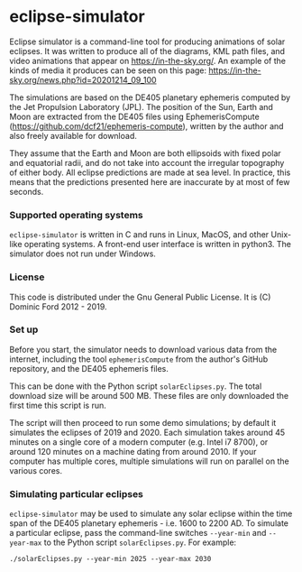 # eclipse-simulator

Eclipse simulator is a command-line tool for producing animations of solar
eclipses. It was written to produce all of the diagrams, KML path files, and
video animations that appear on <https://in-the-sky.org/>. An example of the
kinds of media it produces can be seen on this page:
<https://in-the-sky.org/news.php?id=20201214_09_100>

The simulations are based on the DE405 planetary ephemeris computed by the Jet
Propulsion Laboratory (JPL). The position of the Sun, Earth and Moon are
extracted from the DE405 files using EphemerisCompute
(<https://github.com/dcf21/ephemeris-compute>), written by the author and also
freely available for download.

They assume that the Earth and Moon are both ellipsoids with fixed polar and
equatorial radii, and do not take into account the irregular topography of
either body. All eclipse predictions are made at sea level.  In practice, this
means that the predictions presented here are inaccurate by at most of few
seconds.

### Supported operating systems

`eclipse-simulator` is written in C and runs in Linux, MacOS, and other
Unix-like operating systems. A front-end user interface is written in python3.
The simulator does not run under Windows.

### License

This code is distributed under the Gnu General Public License. It is (C)
Dominic Ford 2012 - 2019.

### Set up

Before you start, the simulator needs to download various data from the
internet, including the tool `ephemerisCompute` from the author's GitHub
repository, and the DE405 ephemeris files.

This can be done with the Python script `solarEclipses.py`. The total download
size will be around 500 MB. These files are only downloaded the first time this
script is run.

The script will then proceed to run some demo simulations; by default it
simulates the eclipses of 2019 and 2020. Each simulation takes around 45
minutes on a single core of a modern computer (e.g. Intel i7 8700), or around
120 minutes on a machine dating from around 2010. If your computer has multiple
cores, multiple simulations will run on parallel on the various cores.

### Simulating particular eclipses

`eclipse-simulator` may be used to simulate any solar eclipse within the time
span of the DE405 planetary ephemeris - i.e. 1600 to 2200 AD. To simulate a
particular eclipse, pass the command-line switches `--year-min` and
`--year-max` to the Python script `solarEclipses.py`. For example:

```
./solarEclipses.py --year-min 2025 --year-max 2030
```

